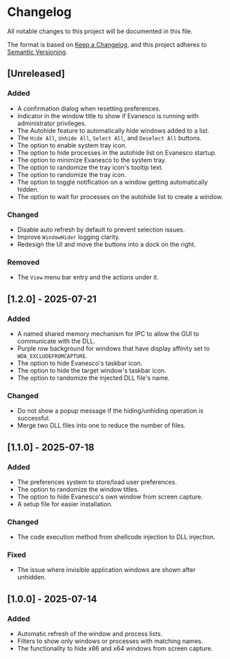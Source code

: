 # Changelog

All notable changes to this project will be documented in this file.

The format is based on [Keep a Changelog](https://keepachangelog.com/en/1.1.0/),
and this project adheres to [Semantic Versioning](https://semver.org/spec/v2.0.0.html).

## [Unreleased]

### Added

- A confirmation dialog when resetting preferences.
- Indicator in the window title to show if Evanesco is running with administrator privileges.
- The Autohide feature to automatically hide windows added to a list.
- The `Hide All`, `Unhide All`, `Select All`, and `Deselect All` buttons.
- The option to enable system tray icon.
- The option to hide processes in the autohide list on Evanesco startup.
- The option to minimize Evanesco to the system tray.
- The option to randomize the tray icon's tooltip text.
- The option to randomize the tray icon.
- The option to toggle notification on a window getting automatically hidden.
- The option to wait for processes on the autohide list to create a window.

### Changed

- Disable auto refresh by default to prevent selection issues.
- Improve `WindowHider` logging clarity.
- Redesign the UI and move the buttons into a dock on the right.

### Removed

- The `View` menu bar entry and the actions under it.

## [1.2.0] - 2025-07-21

### Added

- A named shared memory mechanism for IPC to allow the GUI to communicate with the DLL.
- Purple row background for windows that have display affinity set to `WDA_EXCLUDEFROMCAPTURE`.
- The option to hide Evanesco's taskbar icon.
- The option to hide the target window's taskbar icon.
- The option to randomize the injected DLL file's name.

### Changed

- Do not show a popup message if the hiding/unhiding operation is successful.
- Merge two DLL files into one to reduce the number of files.

## [1.1.0] - 2025-07-18

### Added

- The preferences system to store/load user preferences.
- The option to randomize the window titles.
- The option to hide Evanesco's own window from screen capture.
- A setup file for easier installation.

### Changed

- The code execution method from shellcode injection to DLL injection.

### Fixed

- The issue where invisible application windows are shown after unhidden.

## [1.0.0] - 2025-07-14

### Added

- Automatic refresh of the window and process lists.
- Filters to show only windows or processes with matching names.
- The functionality to hide x86 and x64 windows from screen capture.
